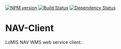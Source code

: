 [![NPM version](https://badge.fury.io/js/nav-client.png)](http://badge.fury.io/js/nav-client)
[![Build Status](https://travis-ci.org/eHealthAfrica/NAV-Client.png?branch=master)](https://travis-ci.org/eHealthAfrica/NAV-Client)
[![Dependency Status](https://david-dm.org/eHealthAfrica/NAV-Client.png)](https://david-dm.org/eHealthAfrica/NAV-Client)

# NAV-Client

LoMIS NAV WMS web service client.
